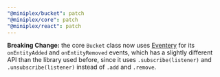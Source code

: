 ```yaml
---
"@miniplex/bucket": patch
"@miniplex/core": patch
"@miniplex/react": patch
---
```


**Breaking Change:** the core `Bucket` class now uses [Eventery](https://github.com/hmans/eventery) for its `onEntityAdded` and `onEntityRemoved` events, which has a slightly different API than the library used before, since it uses `.subscribe(listener)` and `.unsubscribe(listener)` instead of `.add` and `.remove`.
